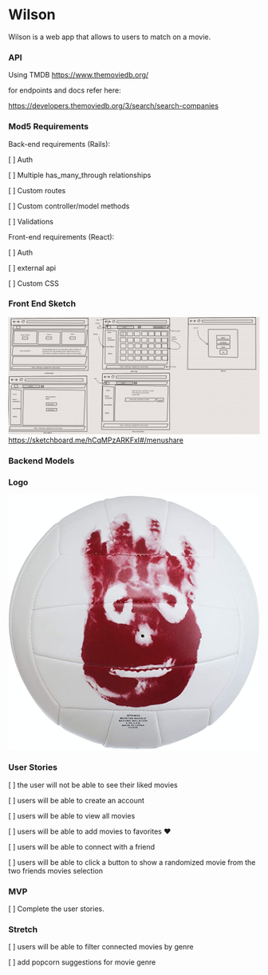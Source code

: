 # Wilson

Wilson is a web app that allows to users to match on a movie. 

### API

Using TMDB https://www.themoviedb.org/

for endpoints and docs refer here:

https://developers.themoviedb.org/3/search/search-companies

### Mod5 Requirements

Back-end requirements (Rails):

[ ] Auth

[ ] Multiple has_many_through relationships

[ ] Custom routes 

[ ] Custom controller/model methods

[ ] Validations

 Front-end requirements (React):

[ ] Auth

[ ] external api

[ ] Custom CSS



### Front End Sketch 
![alt text](image/sketch.png)
https://sketchboard.me/hCqMPzARKFxI#/menushare

### Backend Models



### Logo

![alt text](image/wilson.jpg)


### User Stories

[ ] the user will not be able to see their liked movies

[ ] users will be able to create an account
<!-- name, username, email, password -->

[ ] users will be able to view all movies

[ ] users will be able to add movies to favorites :heart:
<!-- Via a heart icon  -->

[ ] users will be able to connect with a friend
<!-- will search database for that users credentials -->

[ ] users will be able to click a button to show a randomized movie from the two friends movies selection 
<!-- compare the two databases and find all that match -->

### MVP 

[ ] Complete the user stories. 

### Stretch 

 [ ] users will be able to filter connected movies by genre

 [ ] add popcorn suggestions for movie genre